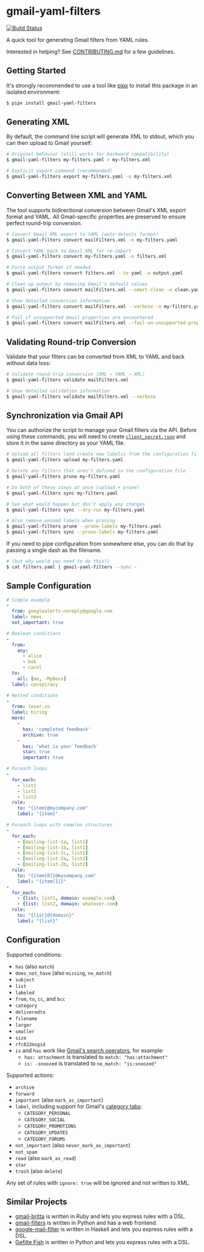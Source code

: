 # gmail-yaml-filters

[![Build Status](https://github.com/mesozoic/gmail-yaml-filters/workflows/Tests/badge.svg?branch=master)](https://github.com/mesozoic/gmail-yaml-filters/actions?workflow=Tests)

A quick tool for generating Gmail filters from YAML rules.

Interested in helping? See [CONTRIBUTING.md](CONTRIBUTING.md) for a few guidelines.

## Getting Started

It's strongly recommended to use a tool like [pipx](https://pypa.github.io/pipx/)
to install this package in an isolated environment:

```bash
$ pipx install gmail-yaml-filters
```

## Generating XML

By default, the command line script will generate XML to stdout, which
you can then upload to Gmail yourself:

```bash
# Original behavior (still works for backward compatibility)
$ gmail-yaml-filters my-filters.yaml > my-filters.xml

# Explicit export command (recommended)
$ gmail-yaml-filters export my-filters.yaml -o my-filters.xml
```

## Converting Between XML and YAML

The tool supports bidirectional conversion between Gmail's XML export format and YAML.
All Gmail-specific properties are preserved to ensure perfect round-trip conversion.

```bash
# Convert Gmail XML export to YAML (auto-detects format)
$ gmail-yaml-filters convert mailFilters.xml -o my-filters.yaml

# Convert YAML back to Gmail XML for re-import
$ gmail-yaml-filters convert my-filters.yaml -o filters.xml

# Force output format if needed
$ gmail-yaml-filters convert filters.xml --to yaml -o output.yaml

# Clean up output by removing Gmail's default values
$ gmail-yaml-filters convert mailFilters.xml --smart-clean -o clean.yaml

# Show detailed conversion information
$ gmail-yaml-filters convert mailFilters.xml --verbose -o my-filters.yaml

# Fail if unsupported Gmail properties are encountered
$ gmail-yaml-filters convert mailFilters.xml --fail-on-unsupported-properties
```

## Validating Round-trip Conversion

Validate that your filters can be converted from XML to YAML and back without data loss:

```bash
# Validate round-trip conversion (XML → YAML → XML)
$ gmail-yaml-filters validate mailFilters.xml

# Show detailed validation information
$ gmail-yaml-filters validate mailFilters.xml --verbose
```

## Synchronization via Gmail API

You can authorize the script to manage your Gmail filters via the API.
Before using these commands, you will need to create
[`client_secret.json`](https://developers.google.com/identity/protocols/oauth2/web-server#creatingcred)
and store it in the same directory as your YAML file.

```bash
# Upload all filters (and create new labels) from the configuration file
$ gmail-yaml-filters upload my-filters.yaml

# Delete any filters that aren't defined in the configuration file
$ gmail-yaml-filters prune my-filters.yaml

# Do both of these steps at once (upload + prune)
$ gmail-yaml-filters sync my-filters.yaml

# See what would happen but don't apply any changes
$ gmail-yaml-filters sync --dry-run my-filters.yaml

# Also remove unused labels when pruning
$ gmail-yaml-filters prune --prune-labels my-filters.yaml
$ gmail-yaml-filters sync --prune-labels my-filters.yaml
```

If you need to pipe configuration from somewhere else, you can do that
by passing a single dash as the filename.

```sh
# (but why would you need to do this?)
$ cat filters.yaml | gmail-yaml-filters --sync -
```

## Sample Configuration

```yaml
# Simple example
-
  from: googlealerts-noreply@google.com
  label: news
  not_important: true

# Boolean conditions
-
  from:
    any:
      - alice
      - bob
      - carol
  to:
    all: [me, -MyBoss]
  label: conspiracy

# Nested conditions
-
  from: lever.co
  label: hiring
  more:
    -
      has: 'completed feedback'
      archive: true
    -
      has: 'what is your feedback'
      star: true
      important: true

# Foreach loops
-
  for_each:
    - list1
    - list2
    - list3
  rule:
    to: "{item}@mycompany.com"
    label: "{item}"

# Foreach loops with complex structures
-
  for_each:
    - [mailing-list-1a, list1]
    - [mailing-list-1b, list1]
    - [mailing-list-1c, list1]
    - [mailing-list-2a, list2]
    - [mailing-list-2b, list2]
  rule:
    to: "{item[0]}@mycompany.com"
    label: "{item[1]}"
-
  for_each:
    - {list: list1, domain: example.com}
    - {list: list2, domain: whatever.com}
  rule:
    to: "{list}@{domain}"
    label: "{list}"
```

## Configuration

Supported conditions:

* `has` (also `match`)
* `does_not_have` (also `missing`, `no_match`)
* `subject`
* `list`
* `labeled`
* `from`, `to`, `cc`, and `bcc`
* `category`
* `deliveredto`
* `filename`
* `larger`
* `smaller`
* `size`
* `rfc822msgid`
* `is` and `has` work like [Gmail's search operators](https://support.google.com/mail/answer/7190?hl=en), for example:
  * `has: attachment` is translated to `match: "has:attachment"`
  * `is: -snoozed` is translated to `no_match: "is:snoozed"`

Supported actions:

* `archive`
* `forward`
* `important` (also `mark_as_important`)
* `label`, including support for Gmail's [category tabs](https://developers.google.com/gmail/api/guides/labels):
  * `CATEGORY_PERSONAL`
  * `CATEGORY_SOCIAL`
  * `CATEGORY_PROMOTIONS`
  * `CATEGORY_UPDATES`
  * `CATEGORY_FORUMS`
* `not_important` (also `never_mark_as_important`)
* `not_spam`
* `read` (also `mark_as_read`)
* `star`
* `trash` (also `delete`)

Any set of rules with `ignore: true` will be ignored and not written to XML.

## Similar Projects

* [gmail-britta](https://github.com/antifuchs/gmail-britta) is written in Ruby and lets you express rules with a DSL.
* [gmail-filters](https://github.com/dimagi/gmail-filters) is written in Python and has a web frontend.
* [google-mail-filter](https://hackage.haskell.org/package/google-mail-filters) is written in Haskell and lets you express rules with a DSL.
* [Gefilte Fish](https://github.com/nedbat/gefilte) is written in Python and lets you express rules with a DSL.
